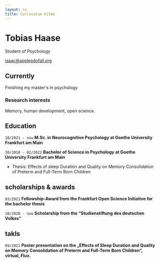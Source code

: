 ```yaml
---
layout: cv
title: Curriculum Vitae
---
```

# Tobias Haase
Student of Psychology

<div id="webaddress">
<a href="tobias.haase@gmail.com">isaac@applesdofall.org</a>
</div>


## Currently

Finishing my master's in psychology


### Research interests

Memory, human development, open science.


## Education

`10/2021 - now`
__M.Sc. in Neurocognitive Psychology at Goethe University Frankfurt am Main__

`10/2018 - 02/2022`
__Bachelor of Science in Psychology at Goethe University Frankfurt am Main__
- Thesis: Effects of sleep Duration and Quality on Memory Consolidation of Preterm and Full-Term Born Children

## scholarships & awards

`03/2021`
__Fellowship-Award from the Frankfurt Open Science Initiative for the bachelor thesis__

`10/2020 - now`
__Scholarship from the “Studienstiftung des deutschen Volkes”__

## takls

`09/2021`
__Poster presentation on the „Effects of Sleep Duration and Quality on Memory Consolidation of Preterm and Full-Term Born Children“, virtual, Flux.__

<!-- ### Footer
Last updated: May 2013 -->


